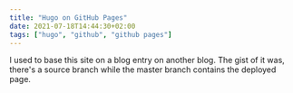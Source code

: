 ```yaml
---
title: "Hugo on GitHub Pages"
date: 2021-07-18T14:44:30+02:00
tags: ["hugo", "github", "github pages"]
---
```


I used to base this site on a blog entry on another blog. The gist of it was, there's a source branch while the master branch contains the deployed page. 
